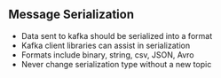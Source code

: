 ## Message Serialization
- Data sent to kafka should be serialized into a format
- Kafka client libraries can assist in serialization
- Formats include binary, string, csv, JSON, Avro
- Never change serialization type without a new topic
